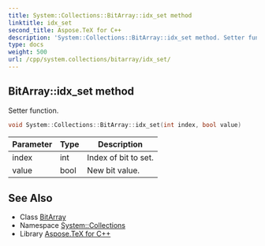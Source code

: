 ```yaml
---
title: System::Collections::BitArray::idx_set method
linktitle: idx_set
second_title: Aspose.TeX for C++
description: 'System::Collections::BitArray::idx_set method. Setter function in C++.'
type: docs
weight: 500
url: /cpp/system.collections/bitarray/idx_set/
---
```

## BitArray::idx_set method


Setter function.

```cpp
void System::Collections::BitArray::idx_set(int index, bool value)
```


| Parameter | Type | Description |
| --- | --- | --- |
| index | int | Index of bit to set. |
| value | bool | New bit value. |

## See Also

* Class [BitArray](../)
* Namespace [System::Collections](../../)
* Library [Aspose.TeX for C++](../../../)
